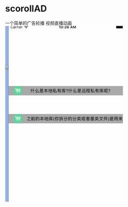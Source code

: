 # scorollAD
一个简单的广告轮播
视频直播动画
![image](https://github.com/weizhangCoder/scorollAD/blob/master/gif/scorollAD.gif)
